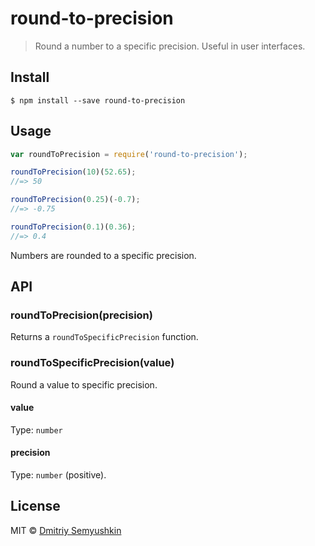 # round-to-precision

> Round a number to a specific precision. Useful in user interfaces.


## Install

```
$ npm install --save round-to-precision
```


## Usage

```js
var roundToPrecision = require('round-to-precision');

roundToPrecision(10)(52.65);
//=> 50

roundToPrecision(0.25)(-0.7);
//=> -0.75

roundToPrecision(0.1)(0.36);
//=> 0.4
```

Numbers are rounded to a specific precision.

## API

### roundToPrecision(precision)

Returns a `roundToSpecificPrecision` function.

### roundToSpecificPrecision(value)

Round a value to specific precision.

#### value

Type: `number`

#### precision

Type: `number` (positive).

## License

MIT © [Dmitriy Semyushkin](http://devg.ru)
